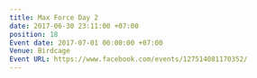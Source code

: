 ```yaml
---
title: Max Force Day 2
date: 2017-06-30 23:11:00 +07:00
position: 18
Event date: 2017-07-01 00:00:00 +07:00
Venue: Birdcage
Event URL: https://www.facebook.com/events/127514081170352/
---
```


